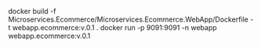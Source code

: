 docker build -f Microservices.Ecommerce/Microservices.Ecommerce.WebApp/Dockerfile -t webapp.ecommerce:v.0.1 .
docker run -p 9091:9091 -n webapp webapp.ecommerce:v.0.1